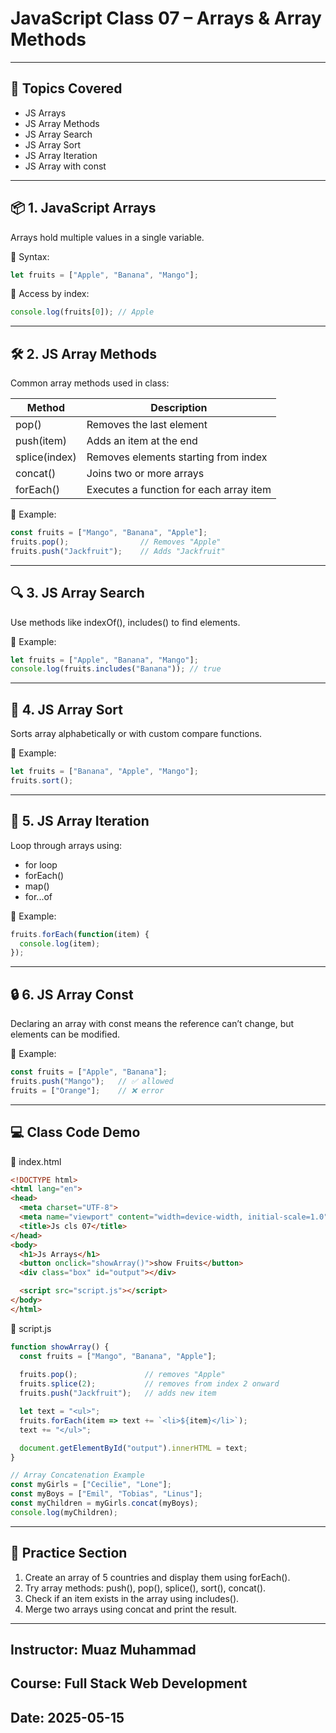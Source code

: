 
# JavaScript Class 07 – Arrays & Array Methods

---

## 🎯 Topics Covered

* JS Arrays
* JS Array Methods
* JS Array Search
* JS Array Sort
* JS Array Iteration
* JS Array with const

---

## 📦 1. JavaScript Arrays

Arrays hold multiple values in a single variable.

🔹 Syntax:

```javascript
let fruits = ["Apple", "Banana", "Mango"];
```

🔹 Access by index:

```javascript
console.log(fruits[0]); // Apple
```

---

## 🛠️ 2. JS Array Methods

Common array methods used in class:

| Method        | Description                             |
| ------------- | --------------------------------------- |
| pop()         | Removes the last element                |
| push(item)    | Adds an item at the end                 |
| splice(index) | Removes elements starting from index    |
| concat()      | Joins two or more arrays                |
| forEach()     | Executes a function for each array item |

🔹 Example:

```javascript
const fruits = ["Mango", "Banana", "Apple"];
fruits.pop();                // Removes "Apple"
fruits.push("Jackfruit");    // Adds "Jackfruit"
```

---

## 🔍 3. JS Array Search

Use methods like indexOf(), includes() to find elements.

🔹 Example:

```javascript
let fruits = ["Apple", "Banana", "Mango"];
console.log(fruits.includes("Banana")); // true
```

---

## 🔢 4. JS Array Sort

Sorts array alphabetically or with custom compare functions.

🔹 Example:

```javascript
let fruits = ["Banana", "Apple", "Mango"];
fruits.sort();
```

---

## 🔁 5. JS Array Iteration

Loop through arrays using:

* for loop
* forEach()
* map()
* for...of

🔹 Example:

```javascript
fruits.forEach(function(item) {
  console.log(item);
});
```

---

## 🔒 6. JS Array Const

Declaring an array with const means the reference can’t change, but elements can be modified.

🔹 Example:

```javascript
const fruits = ["Apple", "Banana"];
fruits.push("Mango");   // ✅ allowed
fruits = ["Orange"];    // ❌ error
```

---

## 💻 Class Code Demo

📁 index.html

```html
<!DOCTYPE html>
<html lang="en">
<head>
  <meta charset="UTF-8">
  <meta name="viewport" content="width=device-width, initial-scale=1.0">
  <title>Js cls 07</title>
</head>
<body>
  <h1>Js Arrays</h1>
  <button onclick="showArray()">show Fruits</button>
  <div class="box" id="output"></div>

  <script src="script.js"></script>
</body>
</html>
```

📁 script.js

```javascript
function showArray() {
  const fruits = ["Mango", "Banana", "Apple"];
  
  fruits.pop();               // removes "Apple"
  fruits.splice(2);           // removes from index 2 onward
  fruits.push("Jackfruit");   // adds new item

  let text = "<ul>";
  fruits.forEach(item => text += `<li>${item}</li>`);
  text += "</ul>";

  document.getElementById("output").innerHTML = text;
}

// Array Concatenation Example
const myGirls = ["Cecilie", "Lone"];
const myBoys = ["Emil", "Tobias", "Linus"];
const myChildren = myGirls.concat(myBoys);
console.log(myChildren);
```

---

## 🧪 Practice Section

1. Create an array of 5 countries and display them using forEach().
2. Try array methods: push(), pop(), splice(), sort(), concat().
3. Check if an item exists in the array using includes().
4. Merge two arrays using concat and print the result.

---

## Instructor: Muaz Muhammad
## Course: Full Stack Web Development
## Date: 2025-05-15